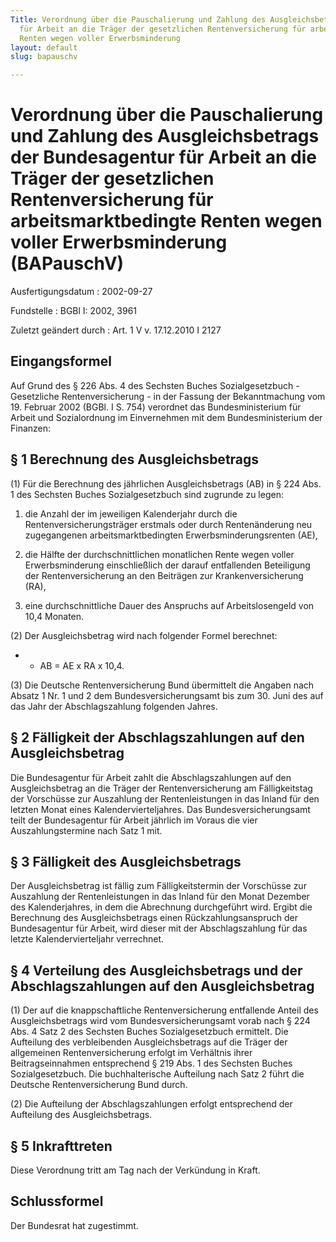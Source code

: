 ```yaml
---
Title: Verordnung über die Pauschalierung und Zahlung des Ausgleichsbetrags der Bundesagentur
  für Arbeit an die Träger der gesetzlichen Rentenversicherung für arbeitsmarktbedingte
  Renten wegen voller Erwerbsminderung
layout: default
slug: bapauschv

---
```


# Verordnung über die Pauschalierung und Zahlung des Ausgleichsbetrags der Bundesagentur für Arbeit an die Träger der gesetzlichen Rentenversicherung für arbeitsmarktbedingte Renten wegen voller Erwerbsminderung (BAPauschV)

Ausfertigungsdatum
:   2002-09-27

Fundstelle
:   BGBl I: 2002, 3961

Zuletzt geändert durch
:   Art. 1 V v. 17.12.2010 I 2127


## Eingangsformel

Auf Grund des § 226 Abs. 4 des Sechsten Buches Sozialgesetzbuch -
Gesetzliche Rentenversicherung - in der Fassung der Bekanntmachung vom
19\. Februar 2002 (BGBl. I S. 754) verordnet das Bundesministerium für
Arbeit und Sozialordnung im Einvernehmen mit dem Bundesministerium der
Finanzen:


## § 1 Berechnung des Ausgleichsbetrags

(1) Für die Berechnung des jährlichen Ausgleichsbetrags (AB) in § 224
Abs. 1 des Sechsten Buches Sozialgesetzbuch sind zugrunde zu legen:

1.  die Anzahl der im jeweiligen Kalenderjahr durch die
    Rentenversicherungsträger erstmals oder durch Rentenänderung neu
    zugegangenen arbeitsmarktbedingten Erwerbsminderungsrenten (AE),


2.  die Hälfte der durchschnittlichen monatlichen Rente wegen voller
    Erwerbsminderung einschließlich der darauf entfallenden Beteiligung
    der Rentenversicherung an den Beiträgen zur Krankenversicherung (RA),


3.  eine durchschnittliche Dauer des Anspruchs auf Arbeitslosengeld von
    10,4 Monaten.




(2) Der Ausgleichsbetrag wird nach folgender Formel berechnet:

*
    *   AB = AE x RA x 10,4.







(3) Die Deutsche Rentenversicherung Bund übermittelt die Angaben nach
Absatz 1 Nr. 1 und 2 dem Bundesversicherungsamt bis zum 30. Juni des
auf das Jahr der Abschlagszahlung folgenden Jahres.


## § 2 Fälligkeit der Abschlagszahlungen auf den Ausgleichsbetrag

Die Bundesagentur für Arbeit zahlt die Abschlagszahlungen auf den
Ausgleichsbetrag an die Träger der Rentenversicherung am
Fälligkeitstag der Vorschüsse zur Auszahlung der Rentenleistungen in
das Inland für den letzten Monat eines Kalendervierteljahres. Das
Bundesversicherungsamt teilt der Bundesagentur für Arbeit jährlich im
Voraus die vier Auszahlungstermine nach Satz 1 mit.


## § 3 Fälligkeit des Ausgleichsbetrags

Der Ausgleichsbetrag ist fällig zum Fälligkeitstermin der Vorschüsse
zur Auszahlung der Rentenleistungen in das Inland für den Monat
Dezember des Kalenderjahres, in dem die Abrechnung durchgeführt wird.
Ergibt die Berechnung des Ausgleichsbetrags einen Rückzahlungsanspruch
der Bundesagentur für Arbeit, wird dieser mit der Abschlagszahlung für
das letzte Kalendervierteljahr verrechnet.


## § 4 Verteilung des Ausgleichsbetrags und der Abschlagszahlungen auf den Ausgleichsbetrag

(1) Der auf die knappschaftliche Rentenversicherung entfallende Anteil
des Ausgleichsbetrags wird vom Bundesversicherungsamt vorab nach § 224
Abs. 4 Satz 2 des Sechsten Buches Sozialgesetzbuch ermittelt. Die
Aufteilung des verbleibenden Ausgleichsbetrags auf die Träger der
allgemeinen Rentenversicherung erfolgt im Verhältnis ihrer
Beitragseinnahmen entsprechend § 219 Abs. 1 des Sechsten Buches
Sozialgesetzbuch. Die buchhalterische Aufteilung nach Satz 2 führt die
Deutsche Rentenversicherung Bund durch.

(2) Die Aufteilung der Abschlagszahlungen erfolgt entsprechend der
Aufteilung des Ausgleichsbetrags.


## § 5 Inkrafttreten

Diese Verordnung tritt am Tag nach der Verkündung in Kraft.


## Schlussformel

Der Bundesrat hat zugestimmt.

